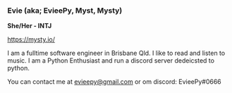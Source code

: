### Evie (aka; EvieePy, Myst, Mysty)

**She/Her - INTJ**

https://mysty.io/

I am a fulltime software engineer in Brisbane Qld.
I like to read and listen to music.
I am a Python Enthusiast and run a discord server dedeicsted to python.

You can contact me at evieepy@gmail.com or om discord: EvieePy#0666








